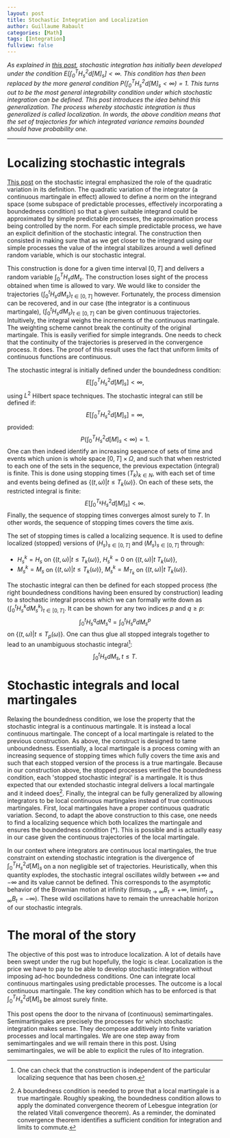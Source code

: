 ```yaml
--- 
layout: post 
title: Stochastic Integration and Localization
author: Guillaume Rabault
categories: [Math] 
tags: [Integration] 
fullview: false 
--- 
```


*As
explained in [this
post](/math/2013/05/29/quadratic-variation-and-stochastic-integration.html "quadratic variation and stochastic integration"),
stochastic integration has initially been developed under the condition $E\left[\int_{0}^{T}H^{2}_{s}d[M]_{s}\right]<\infty$.
This condition has then been replaced by the more general condition $P\left(\int_{0}^{T}H^{2}_{s}d[M]_{s}<\infty \right)=1$.
This turns out to be the most general integrability condition under
which stochastic integration can be defined. This post introduces the
idea behind this generalization. The process whereby stochastic
integration is thus generalized is called localization. In words, the
above condition means that the set of trajectories for which integrated
variance remains bounded should have probability one.*

* * * * *

Localizing stochastic integrals
===============================

[This
post](/math/2013/05/29/quadratic-variation-and-stochastic-integration.html "quadratic variation and stochastic integration")
on the stochastic integral emphasized the role of the quadratic
variation in its definition. The quadratic variation of the integrator
(a continuous martingale in effect) allowed to define a norm on the
integrand space (some subspace of predictable processes, effectively
incorporating a boundedness condition) so that a given suitable
integrand could be approximated by simple predictable processes, the
approximation process being controlled by the norm. For each simple
predictable process, we have an explicit definition of the stochastic
integral. The construction then consisted in making sure that as we get
closer to the integrand using our simple processes the value of the
integral stabilizes around a well defined random variable, which is our
stochastic integral.

This construction is done for a given time interval $[0,T]$ and
delivers a random variable $\int_{0}^{T}H_{s}dM_{s}$. The
construction loses sight of the process obtained when time is allowed to
vary. We would like to consider the trajectories
$(\int_{0}^{t}H_{s}dM_{s})_{t \in [0,T]}$ however. Fortunately,
the process dimension can be recovered, and in our case (the integrator
is a continuous martingale), $(\int_{0}^{t}H_{s}dM_{s})_{t \in
[0,T]}$ can be given continuous trajectories. Intuitively, the integral
weighs the increments of the continuous martingale. The weighting scheme
cannot break the continuity of the original martingale. This is easily
verified for simple integrands. One needs to check that the continuity
of the trajectories is preserved in the convergence process. It does.
The proof of this result uses the fact that uniform limits of continuous
functions are continuous.

The stochastic integral is initially defined under the boundedness
condition:$$E\left[\int_{0}^{T}H^{2}_{s}d[M]_{s}\right]<\infty,\tag{*}$$
using $L^{2}$ Hilbert space techniques. The stochastic integral can
still be defined if:
$$E\left[\int_{0}^{T}H^{2}_{s}d[M]_{s}\right]=\infty,$$
provided: $$P\left(\int_{0}^{T}H^{2}_{s}d[M]_{s}<\infty
\right)=1.$$ One can then indeed identify an increasing sequence of
sets of time and events which union is whole space $[0,T] \times
\Omega$, and such that when restricted to each one of the sets in the
sequence, the previous expectation (integral) is finite. This is done
using stopping times $(T_{k})_{k \in N}$, with each set of time and
events being defined as $\{(t,\omega) | t \leq T_{k}(\omega)\}$.
On each of these sets, the restricted integral is finite:
$$E\left[\int_{0}^{T_{k}}H^{2}_{s}d[M]_{s}\right]<\infty.$$
Finally, the sequence of stopping times converges almost surely to
$T$. In other words, the sequence of stopping times covers the time
axis.

The set of stopping times is called a localizing sequence. It is used to
define localized (stopped) versions of $(H_{s})_{s \in [0,T]}$ and
$(M_{s})_{s \in [0,T]}$ through:

-   $H^{k}_{s}=H_{s}$ on $\{(t,\omega) | t \leq
    T_{k}(\omega)\}$, $H^{k}_{s}=0$ on $\{(t,\omega) | t
    \>T_{k}(\omega)\}$, 
-   $M^{k}_{s}=M_{s}$ on $\{(t,\omega) | t \leq
    T_{k}(\omega)\}$, $M^{k}_{s}=M_{T_{k}}$ on
    $\{(t,\omega) | t \> T_{k}(\omega)\}$.

The stochastic integral can then be defined for each stopped process
(the right boundedness conditions having been ensured by construction)
leading to a stochastic integral process which we can formally write
down as $(\int_{0}^{t}H^{k}_{s}dM^{k}_{s})_{t \in [0,T]}$. It
can be shown for any two indices $p$ and $q \geq p$:
$$\int_{0}^{t}H^{q}_{s}dM^{q}_{s}=\int_{0}^{t}H^{p}_{s}dM^{p}_{s}$$
on $\{(t,\omega) | t \leq T_{p}(\omega)\}$. One can thus glue
all stopped integrals together to lead to an unambiguous stochastic
integral[^2]:$$\int_{0}^{t}H_{s}dM_{s},\,t \leq T.$$

Stochastic integrals and local martingales
==========================================

Relaxing the boundedness condition, we lose the property that the
stochastic integral is a continuous martingale. It is instead a local
continuous martingale. The concept of a local martingale is related to
the previous construction. As above, the construct is designed to tame
unboundedness. Essentially, a local martingale is a process coming with
an increasing sequence of stopping times which fully covers the time
axis and such that each stopped version of the process is a true
martingale. Because in our construction above, the stopped processes
verified the boundedness condition, each 'stopped stochastic integral'
is a martingale. It is thus expected that our extended stochastic
integral delivers a local martingale and it indeed does[^1].
Finally, the integral can be fully generalized by allowing integrators
to be local continuous martingales instead of true continuous
martingales. First, local martingales have a proper continuous quadratic
variation. Second, to adapt the above construction to this case, one
needs to find a localizing sequence which both localizes the martingale
and ensures the boundedness condition (*). This is possible and is
actually easy in our case given the continuous trajectories of the local
martingale.

In our context where integrators are continuous local martingales, the
true constraint on extending stochastic integration is the divergence of
$\int_{0}^{T}H^{2}_{s}d[M]_{s}$ on a non negligible set of
trajectories. Heuristically, when this quantity explodes, the stochastic
integral oscillates wildly between $+\infty$ and $-\infty$ and its
value cannot be defined. This corresponds to the asymptotic behavior of
the Brownian motion at infinity ($\limsup_{t \rightarrow
\infty}B_{t}=+\infty$, $\liminf_{t \rightarrow
\infty}B_{t}=-\infty$). These wild oscillations have to remain the
unreachable horizon of our stochastic integrals.

The moral of the story
======================

The objective of this post was to introduce localization. A lot of
details have been swept under the rug but hopefully, the logic is clear.
Localization is the price we have to pay to be able to develop
stochastic integration without imposing ad-hoc boundedness conditions.
One can integrate local continuous martingales using predictable
processes. The outcome is a local continuous martingale. The key
condition which has to be enforced is that
$\int_{0}^{T}H^{2}_{s}d[M]_{s}$ be almost surely finite.

This post opens the door to the nirvana of (continuous) semimartingales.
Semimartingales are precisely the processes for which stochastic
integration makes sense. They decompose additively into finite variation
processes and local martingales. We are one step away from
semimartingales and we will remain there in this post. Using
semimartingales, we will be able to explicit the rules of Ito
integration.

[^1]:  A boundedness condition is needed to prove that a local martingale
    is a true martingale. Roughly speaking, the boundedness condition
    allows to apply the dominated convergence theorem of Lebesgue
    integration (or the related Vitali convergence theorem). As a
    reminder, the dominated convergence theorem identifies a sufficient
    condition for integration and limits to commute.

[^2]:  One can check that the construction is independent of the particular
    localizing sequence that has been chosen.

